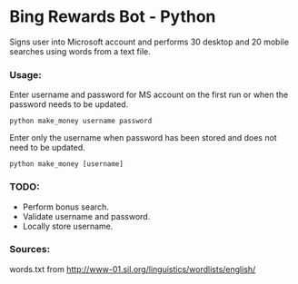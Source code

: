 # Bing Rewards Bot - Python

Signs user into Microsoft account and performs 30 desktop and 20 mobile searches using words from a text file.

### Usage:

Enter username and password for MS account on the first run or when the password needs to be updated.

    python make_money username password

Enter only the username when password has been stored and does not need to be updated.

    python make_money [username]

### TODO:

* Perform bonus search.
* Validate username and password.
* Locally store username.

### Sources:

words.txt from http://www-01.sil.org/linguistics/wordlists/english/
